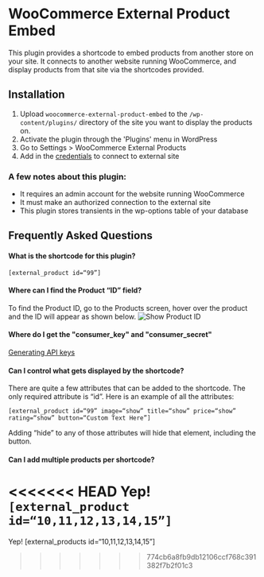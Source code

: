 # WooCommerce External Product Embed

This plugin provides a shortcode to embed products from another store on your site. It connects to another website running WooCommerce, and display products from that site via the shortcodes provided.

## Installation

1. Upload `woocommerce-external-product-embed` to the `/wp-content/plugins/` directory of the site you want to display the products on.
2. Activate the plugin through the 'Plugins' menu in WordPress
3. Go to Settings > WooCommerce External Products
4. Add in the [credentials](http://docs.woothemes.com/document/woocommerce-rest-api/) to connect to external site

### A few notes about this plugin:

*   It requires an admin account for the website running WooCommerce
*   It must make an authorized connection to the external site
*   This plugin stores transients in the wp-options table of your database

## Frequently Asked Questions

#### What is the shortcode for this plugin?

`[external_product id=“99”]`

#### Where can I find the Product “ID” field?

To find the Product ID, go to the Products screen, hover over the product and the ID will appear as shown below.
![Show Product ID](http://docs.woothemes.com/wp-content/uploads/2012/01/Find-Product-ID-in-WooCommerce-950x281.png)

#### Where do I get the "consumer_key" and "consumer_secret"

[Generating API keys](http://docs.woothemes.com/document/woocommerce-rest-api/)

#### Can I control what gets displayed by the shortcode?

There are quite a few attributes that can be added to the shortcode. The only required attribute is “id”. Here is an example of all the attributes:

`[external_product id=“99” image=“show” title=“show” price=“show” rating=“show” button=“Custom Text Here”]`

Adding “hide” to any of those attributes will hide that element, including the button. 

#### Can I add multiple products per shortcode?

<<<<<<< HEAD
Yep! `[external_product id=“10,11,12,13,14,15”]`
=======
Yep! [external_products id=“10,11,12,13,14,15”]
>>>>>>> 774cb6a8fb9db12106ccf768c391382f7b2f01c3
